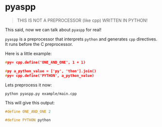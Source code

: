 # pyaspp

> THIS IS NOT A PREPROCESSOR (like cpp) WRITTEN IN PYTHON!

This said, now we can talk about `pyaspp` for real!

`pyaspp` is a preprocessor that interprets `python` and generates `cpp` directives. It runs before the C preprocessor.

Here is a little example:
```cpp
#py= cpp.define('ONE_AND_ONE', 1 + 1)

#py a_python_value = ['py', 'thon'].join()
#py= cpp.define('PYTHON', a_python_value)
```

Lets preprocess it now:
```shell
python pyaspp.py example/main.cpp
```

This will give this output:
```cpp
#define ONE_AND_ONE 2

#define PYTHON python
```

